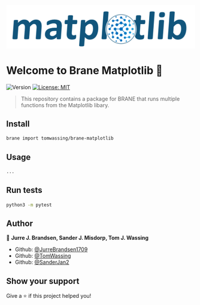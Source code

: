 <!-- Add a image to the readme -->
<img src="logo.svg" alt="Brane-Matplotlib logo" width="512"/>
<h1>Welcome to Brane Matplotlib 👋</h1>
<p>
  <img alt="Version" src="https://img.shields.io/badge/version-1.0.0-blue.svg?cacheSeconds=2592000" />
  <a href="#" target="_blank">
    <img alt="License: MIT" src="https://img.shields.io/badge/License-MIT-yellow.svg" />
  </a>
</p>

> This repository contains a package for BRANE that runs multiple functions from the Matplotlib libary.

## Install

```sh
brane import tomwassing/brane-matplotlib
```

## Usage

```sh
...
```

## Run tests

```sh
python3 -m pytest
```

## Author

👤 **Jurre J. Brandsen, Sander J. Misdorp, Tom J. Wassing**

* Github: [@JurreBrandsen1709](https://github.com/JurreBrandsen1709)
* Github: [@TomWassing](https://github.com/tomwassing)
* Github: [@SanderJan2](https://github.com/SanderJan2)

## Show your support

Give a ⭐️ if this project helped you!
